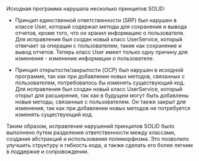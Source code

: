 Исходная программа нарушала несколько принципов SOLID:

* Принцип единственной ответственности (SRP) был нарушен в классе User, который содержал методы для сохранения и вывода отчетов, кроме того, что он хранил информацию о пользователе. Для исправления был создан новый класс UserService, который отвечает за операции с пользователем, такие как сохранение и вывод отчетов. Теперь класс User имеет только одну причину для изменения - изменение информации о пользователе.


* Принцип открытости/закрытости (OCP) был нарушен в исходной программе, так как при добавлении новых методов, связанных с пользователем, потребовалось бы изменять существующий код. Для исправления был создан новый класс UserService, который открыт для расширения, так как в будущем могут быть добавлены новые методы, связанные с пользователем. Он также закрыт для изменения, так как при добавлении новых методов не потребуется изменять существующий код.

Таким образом, исправление нарушений принципов SOLID было выполнено путем разделения ответственности между классами, создания абстракций и использования полиморфизма. Это позволило улучшить структуру и гибкость кода, а также сделать его более легким в поддержке и сопровождении.